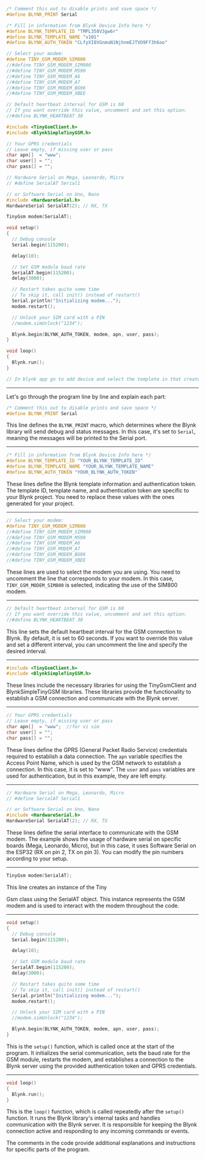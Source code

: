 ```cpp
/* Comment this out to disable prints and save space */
#define BLYNK_PRINT Serial

/* Fill in information from Blynk Device Info here */
#define BLYNK_TEMPLATE_ID "TMPL358V3gw6r"
#define BLYNK_TEMPLATE_NAME "v101"
#define BLYNK_AUTH_TOKEN "CLfyXI8VGnmuN1NjhnmEJTVO9Ff3h6oo"

// Select your modem:
#define TINY_GSM_MODEM_SIM800
//#define TINY_GSM_MODEM_SIM900
//#define TINY_GSM_MODEM_M590
//#define TINY_GSM_MODEM_A6
//#define TINY_GSM_MODEM_A7
//#define TINY_GSM_MODEM_BG96
//#define TINY_GSM_MODEM_XBEE

// Default heartbeat interval for GSM is 60
// If you want override this value, uncomment and set this option:
//#define BLYNK_HEARTBEAT 30

#include <TinyGsmClient.h>
#include <BlynkSimpleTinyGSM.h>

// Your GPRS credentials
// Leave empty, if missing user or pass
char apn[]  = "www";
char user[] = "";
char pass[] = "";

// Hardware Serial on Mega, Leonardo, Micro
// #define SerialAT Serial1

// or Software Serial on Uno, Nano
#include <HardwareSerial.h>
HardwareSerial SerialAT(2); // RX, TX

TinyGsm modem(SerialAT);

void setup()
{
  // Debug console
  Serial.begin(115200);

  delay(10);

  // Set GSM module baud rate
  SerialAT.begin(115200);
  delay(3000);

  // Restart takes quite some time
  // To skip it, call init() instead of restart()
  Serial.println("Initializing modem...");
  modem.restart();

  // Unlock your SIM card with a PIN
  //modem.simUnlock("1234");

  Blynk.begin(BLYNK_AUTH_TOKEN, modem, apn, user, pass);
}

void loop()
{
  Blynk.run();
}

// In blynk app go to add device and select the templete in that create a datastream with Digital pin D2 and that will control the inbuilt led of the esp32
```
----------------------


Let's go through the program line by line and explain each part:

```cpp
/* Comment this out to disable prints and save space */
#define BLYNK_PRINT Serial
```
This line defines the `BLYNK_PRINT` macro, which determines where the Blynk library will send debug and status messages. In this case, it's set to `Serial`, meaning the messages will be printed to the Serial port.

----------------------
```cpp
/* Fill in information from Blynk Device Info here */
#define BLYNK_TEMPLATE_ID "YOUR_BLYNK_TEMPLATE_ID"
#define BLYNK_TEMPLATE_NAME "YOUR_BLYNK_TEMPLATE_NAME"
#define BLYNK_AUTH_TOKEN "YOUR_BLYNK_AUTH_TOKEN"
```
These lines define the Blynk template information and authentication token. The template ID, template name, and authentication token are specific to your Blynk project. You need to replace these values with the ones generated for your project.

----------------------

```cpp
// Select your modem:
#define TINY_GSM_MODEM_SIM800
//#define TINY_GSM_MODEM_SIM900
//#define TINY_GSM_MODEM_M590
//#define TINY_GSM_MODEM_A6
//#define TINY_GSM_MODEM_A7
//#define TINY_GSM_MODEM_BG96
//#define TINY_GSM_MODEM_XBEE
```
These lines are used to select the modem you are using. You need to uncomment the line that corresponds to your modem. In this case, `TINY_GSM_MODEM_SIM800` is selected, indicating the use of the SIM800 modem.

----------------------


```cpp
// Default heartbeat interval for GSM is 60
// If you want override this value, uncomment and set this option:
//#define BLYNK_HEARTBEAT 30
```
This line sets the default heartbeat interval for the GSM connection to Blynk. By default, it is set to 60 seconds. If you want to override this value and set a different interval, you can uncomment the line and specify the desired interval.

----------------------

```cpp
#include <TinyGsmClient.h>
#include <BlynkSimpleTinyGSM.h>
```
These lines include the necessary libraries for using the TinyGsmClient and BlynkSimpleTinyGSM libraries. These libraries provide the functionality to establish a GSM connection and communicate with the Blynk server.

----------------------

```cpp
// Your GPRS credentials
// Leave empty, if missing user or pass
char apn[]  = "www";  //for vi sim
char user[] = "";
char pass[] = "";
```
These lines define the GPRS (General Packet Radio Service) credentials required to establish a data connection. The `apn` variable specifies the Access Point Name, which is used by the GSM network to establish a connection. In this case, it is set to "www". The `user` and `pass` variables are used for authentication, but in this example, they are left empty.

----------------------

```cpp
// Hardware Serial on Mega, Leonardo, Micro
// #define SerialAT Serial1

// or Software Serial on Uno, Nano
#include <HardwareSerial.h>
HardwareSerial SerialAT(2); // RX, TX
```
These lines define the serial interface to communicate with the GSM modem. The example shows the usage of hardware serial on specific boards (Mega, Leonardo, Micro), but in this case, it uses Software Serial on the ESP32 (RX on pin 2, TX on pin 3). You can modify the pin numbers according to your setup.

----------------------

```cpp
TinyGsm modem(SerialAT);
```
This line creates an instance of the Tiny

Gsm class using the SerialAT object. This instance represents the GSM modem and is used to interact with the modem throughout the code.

----------------------

```cpp
void setup()
{
  // Debug console
  Serial.begin(115200);

  delay(10);

  // Set GSM module baud rate
  SerialAT.begin(115200);
  delay(3000);

  // Restart takes quite some time
  // To skip it, call init() instead of restart()
  Serial.println("Initializing modem...");
  modem.restart();

  // Unlock your SIM card with a PIN
  //modem.simUnlock("1234");

  Blynk.begin(BLYNK_AUTH_TOKEN, modem, apn, user, pass);
}
```
This is the `setup()` function, which is called once at the start of the program. It initializes the serial communication, sets the baud rate for the GSM module, restarts the modem, and establishes a connection to the Blynk server using the provided authentication token and GPRS credentials.

----------------------

```cpp
void loop()
{
  Blynk.run();
}
```
This is the `loop()` function, which is called repeatedly after the `setup()` function. It runs the Blynk library's internal tasks and handles communication with the Blynk server. It is responsible for keeping the Blynk connection active and responding to any incoming commands or events.

The comments in the code provide additional explanations and instructions for specific parts of the program.
